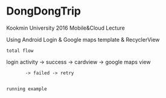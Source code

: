 # DongDongTrip
Kookmin University 2016 Mobile&amp;Cloud Lecture

Using Android Login & Google maps template & RecyclerView 


	total flow


login activity -> success -> cardview -> google maps view

	       -> failed -> retry


	running example


